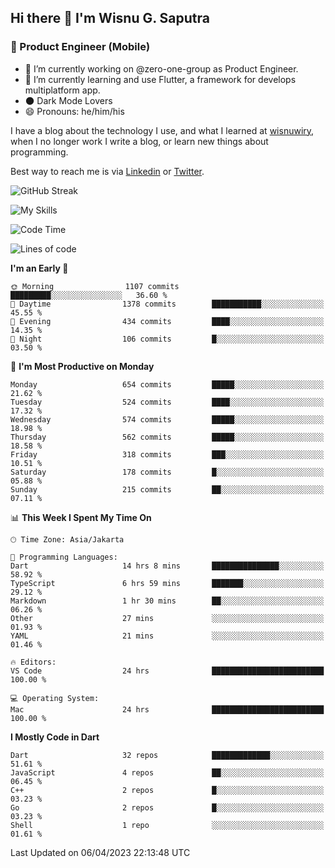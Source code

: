 ## Hi there 👋 I'm Wisnu G. Saputra

### :mobile_phone_off: Product Engineer (Mobile)

- 🔭 I’m currently working on @zero-one-group as Product Engineer.
- 🌱 I’m currently learning and use Flutter, a framework for develops multiplatform app.
- 🌑 Dark Mode Lovers
- 😄 Pronouns: he/him/his

I have a blog about the technology I use, and what I learned at [wisnuwiry](https://wisnuwiry.space/), when I no longer work I write a blog, or learn new things about programming.

Best way to reach me is via [Linkedin](https://www.linkedin.com/in/wisnu-saputra/) or [Twitter](https://twitter.com/wisnuwiry).

![GitHub Streak](https://streak-stats.demolab.com?user=wisnuwiry&theme=dark&hide_border=true)

![My Skills](https://skillicons.dev/icons?i=dart,flutter,kotlin,swift,js,css,neovim,git,linux&perline=5)

<!--START_SECTION:waka-->
![Code Time](http://img.shields.io/badge/Code%20Time-371%20hrs%2043%20mins-blue)

![Lines of code](https://img.shields.io/badge/From%20Hello%20World%20I%27ve%20Written-4.4%20million%20lines%20of%20code-blue)

**I'm an Early 🐤** 

```text
🌞 Morning                1107 commits        █████████░░░░░░░░░░░░░░░░   36.60 % 
🌆 Daytime                1378 commits        ███████████░░░░░░░░░░░░░░   45.55 % 
🌃 Evening                434 commits         ████░░░░░░░░░░░░░░░░░░░░░   14.35 % 
🌙 Night                  106 commits         █░░░░░░░░░░░░░░░░░░░░░░░░   03.50 % 
```
📅 **I'm Most Productive on Monday** 

```text
Monday                   654 commits         █████░░░░░░░░░░░░░░░░░░░░   21.62 % 
Tuesday                  524 commits         ████░░░░░░░░░░░░░░░░░░░░░   17.32 % 
Wednesday                574 commits         █████░░░░░░░░░░░░░░░░░░░░   18.98 % 
Thursday                 562 commits         █████░░░░░░░░░░░░░░░░░░░░   18.58 % 
Friday                   318 commits         ███░░░░░░░░░░░░░░░░░░░░░░   10.51 % 
Saturday                 178 commits         █░░░░░░░░░░░░░░░░░░░░░░░░   05.88 % 
Sunday                   215 commits         ██░░░░░░░░░░░░░░░░░░░░░░░   07.11 % 
```


📊 **This Week I Spent My Time On** 

```text
🕑︎ Time Zone: Asia/Jakarta

💬 Programming Languages: 
Dart                     14 hrs 8 mins       ███████████████░░░░░░░░░░   58.92 % 
TypeScript               6 hrs 59 mins       ███████░░░░░░░░░░░░░░░░░░   29.12 % 
Markdown                 1 hr 30 mins        ██░░░░░░░░░░░░░░░░░░░░░░░   06.26 % 
Other                    27 mins             ░░░░░░░░░░░░░░░░░░░░░░░░░   01.93 % 
YAML                     21 mins             ░░░░░░░░░░░░░░░░░░░░░░░░░   01.46 % 

🔥 Editors: 
VS Code                  24 hrs              █████████████████████████   100.00 % 

💻 Operating System: 
Mac                      24 hrs              █████████████████████████   100.00 % 
```

**I Mostly Code in Dart** 

```text
Dart                     32 repos            █████████████░░░░░░░░░░░░   51.61 % 
JavaScript               4 repos             ██░░░░░░░░░░░░░░░░░░░░░░░   06.45 % 
C++                      2 repos             █░░░░░░░░░░░░░░░░░░░░░░░░   03.23 % 
Go                       2 repos             █░░░░░░░░░░░░░░░░░░░░░░░░   03.23 % 
Shell                    1 repo              ░░░░░░░░░░░░░░░░░░░░░░░░░   01.61 % 
```




 Last Updated on 06/04/2023 22:13:48 UTC
<!--END_SECTION:waka-->
